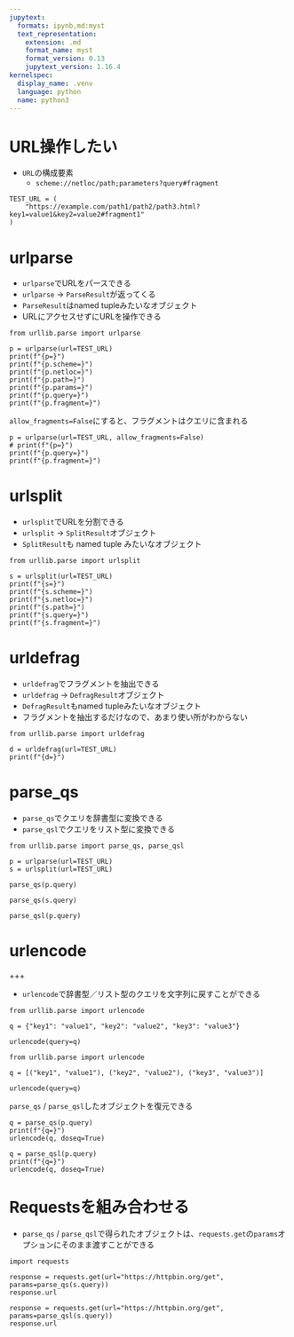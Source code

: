 ```yaml
---
jupytext:
  formats: ipynb,md:myst
  text_representation:
    extension: .md
    format_name: myst
    format_version: 0.13
    jupytext_version: 1.16.4
kernelspec:
  display_name: .venv
  language: python
  name: python3
---
```


# URL操作したい

- `URL`の構成要素
  - `scheme://netloc/path;parameters?query#fragment`

```{code-cell} ipython3
TEST_URL = (
    "https://example.com/path1/path2/path3.html?key1=value1&key2=value2#fragment1"
)
```

# urlparse

- `urlparse`でURLをパースできる
- `urlparse` -> `ParseResult`が返ってくる
- `ParseResult`はnamed tupleみたいなオブジェクト
- URLにアクセスせずにURLを操作できる

```{code-cell} ipython3
from urllib.parse import urlparse

p = urlparse(url=TEST_URL)
print(f"{p=}")
print(f"{p.scheme=}")
print(f"{p.netloc=}")
print(f"{p.path=}")
print(f"{p.params=}")
print(f"{p.query=}")
print(f"{p.fragment=}")
```

`allow_fragments=False`にすると、フラグメントはクエリに含まれる

```{code-cell} ipython3
p = urlparse(url=TEST_URL, allow_fragments=False)
# print(f"{p=}")
print(f"{p.query=}")
print(f"{p.fragment=}")
```

# urlsplit

- `urlsplit`でURLを分割できる
- `urlsplit` -> `SplitResult`オブジェクト
- `SplitResult`も named tuple みたいなオブジェクト

```{code-cell} ipython3
from urllib.parse import urlsplit

s = urlsplit(url=TEST_URL)
print(f"{s=}")
print(f"{s.scheme=}")
print(f"{s.netloc=}")
print(f"{s.path=}")
print(f"{s.query=}")
print(f"{s.fragment=}")
```

# urldefrag

- `urldefrag`でフラグメントを抽出できる
- `urldefrag` -> `DefragResult`オブジェクト
- `DefragResult`もnamed tupleみたいなオブジェクト
- フラグメントを抽出するだけなので、あまり使い所がわからない

```{code-cell} ipython3
from urllib.parse import urldefrag

d = urldefrag(url=TEST_URL)
print(f"{d=}")
```

# parse_qs

- `parse_qs`でクエリを辞書型に変換できる
- `parse_qsl`でクエリをリスト型に変換できる

```{code-cell} ipython3
from urllib.parse import parse_qs, parse_qsl

p = urlparse(url=TEST_URL)
s = urlsplit(url=TEST_URL)
```

```{code-cell} ipython3
parse_qs(p.query)
```

```{code-cell} ipython3
parse_qs(s.query)
```

```{code-cell} ipython3
parse_qsl(p.query)
```

# urlencode

+++

- `urlencode`で辞書型／リスト型のクエリを文字列に戻すことができる

```{code-cell} ipython3
from urllib.parse import urlencode

q = {"key1": "value1", "key2": "value2", "key3": "value3"}

urlencode(query=q)
```

```{code-cell} ipython3
from urllib.parse import urlencode

q = [("key1", "value1"), ("key2", "value2"), ("key3", "value3")]

urlencode(query=q)
```

`parse_qs` / `parse_qsl`したオブジェクトを復元できる

```{code-cell} ipython3
q = parse_qs(p.query)
print(f"{q=}")
urlencode(q, doseq=True)
```

```{code-cell} ipython3
q = parse_qsl(p.query)
print(f"{q=}")
urlencode(q, doseq=True)
```

# Requestsを組み合わせる

- `parse_qs` / `parse_qsl`で得られたオブジェクトは、`requests.get`の`params`オプションにそのまま渡すことができる

```{code-cell} ipython3
import requests

response = requests.get(url="https://httpbin.org/get", params=parse_qs(s.query))
response.url
```

```{code-cell} ipython3
response = requests.get(url="https://httpbin.org/get", params=parse_qsl(s.query))
response.url
```
